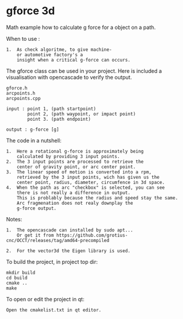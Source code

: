 # gforce 3d

Math example how to calculate g force for a object on a path.

When to use :

    1.  As check algoritme, to give machine-
        or automotive factory's a 
        insight when a critical g-force can occurs. 


The gforce class can be used in your project.
Here is included a visualisation with opencascade to verify
the output.

    gforce.h
    arcpoints.h
    arcpoints.cpp

    input : point 1, (path startpoint)
            point 2, (path waypoint, or impact point)
            point 3. (path endpoint)
            
    output : g-force [g]

The code in a nutshell:

    1.  Here a rotational g-force is approximately being
        calculated by providing 3 input points.
    2.  The 3 input points are processed to retrieve the
        center of gravity point, or arc center point.
    3.  The linear speed of motion is converted into a rpm,
        retrieved by the 3 input points, wich has given us the
        center point, radius, diameter, circumfence in 3d space.
    4.  When the path as arc "checkbox" is selected, you can see
        there is not really a difference in output.
        This is problably because the radius and speed stay the same.
        Arc fragmenation does not realy downplay the 
        g-force output.

Notes:

    1.  The opencascade can installed by sudo apt...
        Or get it from https://github.com/grotius-cnc/OCCT/releases/tag/amd64-precompiled

    2.  For the vector3d the Eigen library is used.

To build the project, in project top dir:

    mkdir build
    cd build
    cmake ..
    make

To open or edit the project in qt:

    Open the cmakelist.txt in qt editor. 

       





